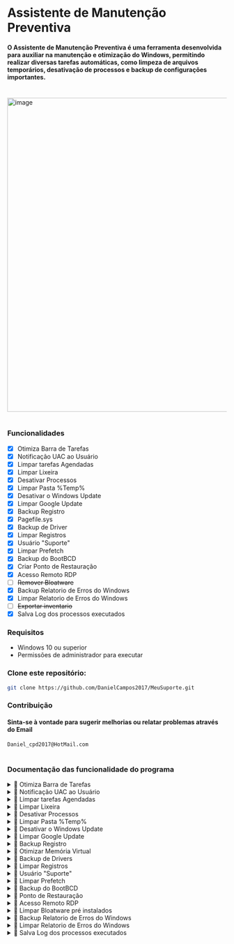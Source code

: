 # Assistente de Manutenção Preventiva

#### O Assistente de Manutenção Preventiva é uma ferramenta desenvolvida para auxiliar na manutenção e otimização do Windows, permitindo realizar diversas tarefas automáticas, como limpeza de arquivos temporários, desativação de processos e backup de configurações importantes.

#
<img width="969" height="720" alt="image" src="https://github.com/user-attachments/assets/123cef07-d6ee-4841-bb52-a16aa739759c" />


#

### Funcionalidades
- [x] Otimiza Barra de Tarefas
- [x] Notificação UAC ao Usuário
- [x] Limpar tarefas Agendadas
- [x] Limpar Lixeira
- [x] Desativar Processos
- [x] Limpar Pasta %Temp%
- [x] Desativar o Windows Update
- [x] Limpar Google Update
- [x] Backup Registro
- [x] Pagefile.sys
- [x] Backup de Driver
- [x] Limpar Registros
- [x] Usuário "Suporte"
- [x] Limpar Prefetch
- [x] Backup do BootBCD
- [x] Criar Ponto de Restauração
- [x] Acesso Remoto RDP
- [ ] ~~Remover Bloatware~~
- [x] Backup Relatorio de Erros do Windows
- [x] Limpar Relatorio de Erros do Windows
- [ ] ~~Exportar inventario~~
- [x] Salva Log dos processos executados

### Requisitos
- Windows 10 ou superior
- Permissões de administrador para executar

### Clone este repositório:
``` bash
git clone https://github.com/DanielCampos2017/MeuSuporte.git
```

### Contribuição
#### Sinta-se à vontade para sugerir melhorias ou relatar problemas através do Email
``` bash
Daniel_cpd2017@HotMail.com
```
# 

### Documentação das funcionalidade do programa


<details>
 <summary>🔽 Otimiza Barra de Tarefas </summary>
 
Remove os Icones da Barra de Terefas, Aumentando o espaço útil da Barra de Terefas do **Usuário** atual e tendo a opção de escolha de **Todos Usuário**

- Ocultar o icone de **barra de pesquisa do Windows**
- Ocultar o icone de **Visão de Tarefas**
- Ocultar o icone de **Saiba mais sobre esta imagem**

</details>

<details>
 <summary>🔽 Notificação UAC ao Usuário </summary>
 
Ativa\Desativa notificação **Pop-Up de Controle de Conta de Usuário (UAC)** para o **Usuário** atual e tendo a opção de escolha de **Todos Usuário**

Esse é recurso de segurança do Windows. Que solicita permissão para que um aplicativo faça alterações no sistema
Essa notificação aparece quando um programa precisa de privilégios administrativos, como ao instalar software ou modificar configurações

</details>


<details>
 <summary>🔽 Limpar tarefas Agendadas </summary>

Remove tarefas agendadas desnecessárias que podem estar consumindo recursos ou afetando o desempenho do sistema.

</details>

<details>
 <summary>🔽 Limpar Lixeira </summary>

Exclui permanentemente os arquivos armazenados na Lixeira do usuário atual para liberar espaço em disco.

</details>

<details>
  <summary>🔽 Desativar Processos</summary>

Remove os processos que roda em segundo plano que podem estar consumindo recursos Desnecessários.

**Serviços**
- **AdobeUpdateService** = Serviço da Adobe
- **AGSService** = Serviço da Adobe
- **AdobeARMservice** = Serviço da Adobe
- **DbxSvc** = Dropbox
- **Microsoft Office Groove Audit Service** = Serviço do Office
- **SysMain** = Pode ajudar em SSDs, mas em HDs pode ser útil
- **UsoSvc** = Atualização do Serviço Orchestrator
- **XboxGipSvc** = Xbox Accessory Management Service
- **vmicvmsession** = Serviço Direto do Hyper-V PowerShell
- **vmicrdv** = Serviço de Virtualização de Área de Trabalho Remota do Hyper-V
- **UevAgentService** = User Experience Virtualization
- **vmickvpexchange** = Serviço de Troca de Dados do Hyper-V
- **PhoneSvc** = Serviço de Telefonia
- **vmictimesync** = Serviço de Sincronização de Data/Hora do Hyper-V
- **perceptionsimulation** = Serviço de Simulação de Percepção do Windows
- **SensorService** = Serviço de Sensor rotação automática
- **XboxNetApiSvc** = Serviço de Rede Xbox Live
- **vmicheartbeat** = Serviço de Pulsação do Hyper-V
- **HvHost = Serviço** de Host HV
- **cloudidsvc** = Serviço de identidade Microsoft Cloud
- **icssvc** = Serviço de Hotspot Móvel do Windows
- **fhsvc** = Serviço de Histórico de Arquivos
- **lfsvc** = Serviço de Geolocalização
- **refsdedupsvc** = Serviço de duplicação do ReFS
- **vmicshutdown** = Serviço de Desligamento de Convidado do Hyper-V
- **WMPNetworkSvc** = Serviço de Compartilhamento de Rede do Windows Media Player
- **WbioSrvc** = Serviço de Biometria do Windows
- **Fax** = Se você não usa fax, pode desativar
- **SEMgrSvc** = Serviço de Gerenciador de NFC/SE e Pagamentos
- **MapsBroker** = Serviço de Mapas
- **WpnService** = Serviço de Notificações Push do Windows
- **XblAuthManager** = Serviço de Autenticação Xbox Live

</details>

<details>
 <summary>🔽 Limpar Pasta %Temp% </summary>

Remove arquivos temporários do **Usuário** atual e tendo a opção de escolha de **Todos** para liberar espaço e melhorar o desempenho.
``` bash
%LOCALAPPDATA%\Temp

```
</details>

<details>
  <summary>🔽 Desativar o Windows Update</summary>

Desativa serviço do Windows Update para evitar atualizações automáticas que podem impactar o desempenho ou causar reinicializações indesejadas para o **Usuario Atual**

**Serviços**
- **InstallService** = Serviço de Instalação da Microsoft Store
- **svsvc** = Serviço de Verificador de Ponto
- **wuauserv** = Serviço de Windows Update
- **WSearch** = Serviço de Pesquisa do Windows

Remove os arquivos de atualizações não realizada
``` bash
%WinDir%\SoftwareDistribution\Download
``` 

</details>

<details>
 <summary>🔽 Limpar Google Update</summary>

Remove serviços e processos relacionados ao Google Update, evitando consumo excessivo de recursos por atualizações automáticas do Google Chrome

``` bash
%ProgramFiles(x86)%\Google\GoogleUpdater
%ProgramFiles(x86)%\Google\Update
```

**Serviços**
- **edgeupdate** = Serviço do google
- **edgeupdatem** = Serviço do google
- **gupdatem** = Serviço do google
- **gupdate** = Serviço do google
- **GoogleChromeElevationService** = Serviço do google
- **gusvc** = Serviço do google

</details>

<details>
  <summary>🔽 Backup Registro</summary>
Faz uma cópia de segurança do Registro do *Usuário** atual e tendo a opção de escolha de **Todos Usuário** garantindo a possibilidade de restauração em caso de problemas.

``` bash
Computador\HKEY_CURRENT_USER\Software\Microsoft\Windows\CurrentVersion\Run
Computador\HKEY_LOCAL_MACHINE\SOFTWARE\Microsoft\Windows\CurrentVersion\Run
Computador\HKEY_LOCAL_MACHINE\Software\WOW6432Node\Microsoft\Windows\CurrentVersion\Run 
``` 
</details>

<details>
  <summary>🔽 Otimizar Memória Virtual</summary>

Otimiza o arquivo de paginação do Windows (Pagefile.sys), ajustando seu tamanho ou desativando-o conforme a necessidade do usuário.

</details>

<details>
 <summary>🔽 Backup de Drivers </summary>

Cria uma cópia de segurança dos drivers instalados no sistema, permitindo restaurá-los em caso de falha ou reinstalação do Windows.

Execute o comando no **CMD** como Administrador para restaura os **Driver** do windows, contendo a pasta no diretorio C:\DriversBackup\

``` bash
 pnputil /add-driver "C:\DriversBackup\*.inf" /subdirs /install
```
</details>

<details>
 <summary>🔽 Limpar Registros </summary>

Remove chaves de registros do desnecessárias ou obsoletas do Registro Windows no **Usuário** atual e tendo a opção de escolha de **Todos Usuário** para melhorar a estabilidade e o desempenho. 

``` bash
Computador\HKEY_CURRENT_USER\Software\Microsoft\Windows\CurrentVersion\Run
Computador\HKEY_LOCAL_MACHINE\SOFTWARE\Microsoft\Windows\CurrentVersion\Run
Computador\HKEY_LOCAL_MACHINE\Software\WOW6432Node\Microsoft\Windows\CurrentVersion\Run
```

Remove inicialiação de Serviço de armazenamento em Nuvem. Mantendo somente os Serviço que o Usuario esta logado
- OneDrive
- GoogleDrive

Módulo de consulta de Notas Fiscais eletrônicas (NF-e) junto à SEFAZ do estado do Rio Grande do Sul.
- ConsultaNF-e_SEFAZ_RS

Serviço de comunicação com portal federal da Receita para validação e transmissão de documentos fiscais.
- WebServicePortalFederal

Aplicativo impressão do Documento Auxiliar da Nota Fiscal Eletrônica (DANFE).
- DANFEViewUniNFe
- DANFEViewMon
- DANFEViewWatch

Ferramenta de captura de tela simples e rápida
- Lightshot

Aplicativo de telefonia via internet
- Wave

Programa de acesso remoto
- AnyDesk

Plugins de integração com sistemas de gestão empresarial (ERP)
- GestaoPlugin
- GestaoPluginx64

Aplicativo de agenda e gerenciamento de compromissos Tecnobyte
- Tecnobyte Agenda

Ferramenta de criptografia utilizada para garantir a segurança de certificados digitais
- CriptoCNS

Serviço responsável pela validação e autenticação de certificados e transações digitais dentro do sistema.
- Valid Agent Server
- AgenteExecucaoAssistente

Conjunto de drivers e utilitários gráficos responsáveis pelo funcionamento da placa de vídeo
- NVIDIA Corporation

Software e drivers desenvolvidos pela Leucotron, utilizados para integração com sistemas de telefonia corporativa (PABX)
- Leucotron Telecom

Aplicativo de assinatura digital  (como NF-e, CT-e e MDF-e) com certificados digitais A1 ou A3
- GO-Signer

Drivers e utilitários de áudio ou rede desenvolvidos pela Realtek Semiconductor
- Realtek

Drivers do sistema operacional Windows
- DriverStore

</details>

<details>

 <summary>🔽 Usuário "Suporte"</summary>

Cria uma conta Local com privilégio administrador para facilitar a manutenção e resolução de problemas no sistema.
 
``` bash
Nome: Suporte
Senha: r46W6h8#
```

</details>

<details>
 <summary>🔽 Limpar Prefetch</summary>
 
Remover Arquivos de Inicialização Lenta no (Prefetch) que podem estar desatualizados e impactar negativamente o desempenho do sistema.

``` bash
%WinDir%\Prefetch
```
</details>

<details>
 <summary>🔽 Backup do BootBCD </summary>

Faz uma cópia de segurança do arquivo **BCD_Backup.zip** "Boot Configuration Data (BCD)", configurações de inicialização possam ser restauradas caso ocorram problemas.

Quando restaura
- O Windows não inicia por erro no BCD (“Boot Configuration Data missing/corrupt”);
- Após falhas em dual boot ou remoção de outro sistema operacional;
- Depois de reinstalar o Windows e precisar recuperar entradas antigas de inicialização.

Segue os passos para restauração:

Remova a proteção do arquivo BCD atual 
``` bash
attrib C:\boot\bcd -r -s -h
```

Renomeie o BCD atual para manter uma cópia de segurança
``` bash
ren C:\boot\bcd bcd.old
```

Importe o backup do BCD
``` bash
bcdedit /import C:\bcdbackup
```

Reative os atributos de proteção
``` bash
attrib C:\boot\bcd +r +s +h
```
Verifique se o BCD foi restaurado corretamente
``` bash
bcdedit /enum all
```

</details>

<details>
 <summary>🔽 Ponto de Restauração </summary>
Cria um Ponto de Restauração do Sistema para reverter o estado do seu sistema operacional para um momento anterior, sem afetar seus arquivos pessoais,

Finalidade:
- **Corrigir falhas** = Se o seu PC apresentar lentidão, travamentos ou erros após a instalação de um novo programa, driver ou atualização do Windows
- **Desfazer alterações do sistema** = Ele desfaz modificações feitas em arquivos do sistema, configurações e no registro do Windows que possam ter causado instabilidade
- **Recuperar de problemas** = É uma maneira rápida de solucionar problemas sem precisar reinstalar todo o sistema operacional

</details>

<details>
 <summary>🔽 Acesso Remoto RDP </summary>
Ativa\Desativa O Acesso Remoto RDP (Remote Desktop Protocol)

- **Suporte técnico** = Equipes de suporte podem acessar o computador do usuário para diagnosticar e resolver problemas.
- **Trabalho remoto** = Usuario conseguem se conectar ao computador do escritório para acessar arquivos e programas para trabalhar remotamente

</details>

<details>
<summary>🔽 Limpar Bloatware pré instalados</summary>

Remove os **Bloatware** pré-instalados no sistema que 90% não são úteis para o usuário final, como alguns jogos ou versões de teste de programas pagos

- 3DBuilder  = 3D Builder  
- AdobeSystemsIncorporated.AdobeExpress  = Adobe Express  
- AgeofEmpiresCastleSiege  = Age of Empires Castle Siege  
- WindowsAlarms  = Alarmes  
- AmazonAppstore  = Amazon Appstore  
- GAMELOFTSA.Asphalt8Airborne  = Asphalt 8  
- QuickAssist  = Assistência Rápida  
- Astro  = Astro  
- king.com.BubbleWitch3Saga  = Bubble Witch 3  
- Sagaking.com.BubbleWitch3Saga  = Bubble Witch 3 Saga  
- king.com.CandyCrushFriends  = Candy Crush Friends Saga  
- king.com.CandyCrushSaga  = Candy Crush Saga  
- ScreenSketch  = Captura e Esboço  
- Clipchamp  = Clipchamp  
- BingWeather  = Clima  
- Copilot  = Copilot  
- Cortana  = Cortana  
- Microsoft.Getstarted  = Dicas  
- BingFinance  = Dinheiro  
- Disney.37853FC22B2CE  = Disney Magic Kingdoms  
- Samsung.Earbuds  = Earbuds  
- windowscommunicationsapps  = Email e Calendário  
- BingSports  = Esportes  
- Facebook.Facebook  = Facebook  
- WindowsFeedbackHub  = Feedback Hub  
- ZuneVideo  = Filmes & TV  
- Windows.Photos  = Fotos  
- CommsPhone  = Gerenciador de Telefone  
- WindowsSoundRecorder  = Gravador de voz  
- G5Entertainment.HiddenCityMysteryofShadows  = Hidden City Hidden Object Adventure  
- Facebook.InstagramBeta  = Instagram  
- LinkedIn.LinkedIn  = LinkedIn  
- WindowsMaps  = Mapas  
- Gameloft.SE.MarchofEmpires  = March of Empires  
- McAfee.McAfee  = McAfee  
- Messaging  = Mensagens  
- MicrosoftOfficeHub  = Microsoft 365 (Hub)  
- Microsoft.Todos  = Microsoft To Do  
- ZuneMusic  = Música (Groove)  
- NarratorQuickStart  = Narrador  
- BingNews  = News (Notícias)  
- BingNews  = Notícia  
- MicrosoftStickyNotes  = Notas autoadesivas  
- Office.GetOffice  = Obter o Office  
- SkypeApp  = Obter o Skype  
- Office.Sway  = Office Sway  
- OneConnect  = OneConnect  
- OneDrive  = OneDrive  
- Office.OneNote  = OneNote  
- People  = Pessoas  
- PhoneCompanion  = Phone Companion  
- PowerAutomateDesktop  = Power Automate Desktop  
- Amazon.com.AmazonVideo  = Prime Video  
- Print3D  = Print 3D  
- MixedReality.Portal  = Realidade Misturada Portal  
- ROBLOXCORPORATION.ROBLOX  = Roblox  
- MicrosoftSolitaireCollection  = Solitário  
- NetworkSpeedTest  = Speed Test  
- SpotifyAB.SpotifyMusic  = Spotify  
- MicrosoftTeams  = Teams  
- BytedancePte.Ltd.TikTok  = TikTok  
- Twitter.Twitter  = Twitter  
- MixedReality.Viewer  = Visualizador 3D  
- Whiteboard  = Whiteboard  
- WindowsMediaPlayer  = Windows Media Player  
- XboxApp  = Xbox  
- XboxGamingOverlay  = Xbox Game Bar  
- XboxSpeechToTextOverlay  = Xbox Game Speech Window  
- XboxIdentityProvider  = Xbox Identity Provider

</details>

<details>
 <summary>🔽 Backup Relatorio de Erros do Windows  </summary>
Cria um arquivo compactado no formato .Zip de todos os Relatório Erros do Sistema e dos Aplicativos

Descompacte os arquivos nos diretórios abaixo
``` bash
C:\ProgramData\Microsoft\Windows\WER\ReportQueue\
C:\ProgramData\Microsoft\Windows\WER\ReportArchive\
```
Para visualizar os Relatorios basta ir no Painel de controle do windows
Painel de Controle\Sistema e Segurança\Segurança e Manutenção\Relatórios de Problemas
</details>

<details>
 <summary>🔽 Limpar Relatorio de Erros do Windows  </summary>
Apagar todos os arquivo de Relatório Erros do Sistema e dos Aplicativos.
ideal para manter um controle de erros recorrentes na maquina
</details>

<details>
 <summary>🔽 Salva Log dos processos executados </summary>
 
Após a finalização do Software o mesmo ira criar uma pasta com nomenclatura "**Preventiva Dia-Mês-Ano**" no mesmo diretório da execução do Software, com os os Logs de todo o processo realizado, para fim de auditoria.

</details>
